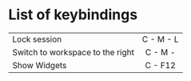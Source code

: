 # List of keybindings

|                                       |                        |
|:--------------------------------------|:----------------------:|
|Lock session				                    |		C - M - L            |
|Switch to workspace to the right				|		C - M - <Right Arrow>|
|Show Widgets				                    |		C - F12              |
